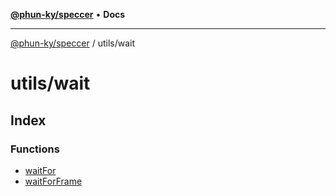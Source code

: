 [**@phun-ky/speccer**](../../README.md) • **Docs**

***

[@phun-ky/speccer](../../README.md) / utils/wait

# utils/wait

## Index

### Functions

- [waitFor](functions/waitFor.md)
- [waitForFrame](functions/waitForFrame.md)
